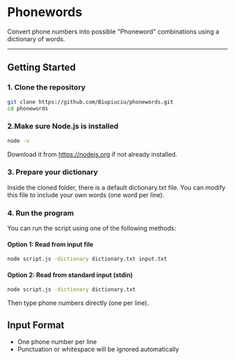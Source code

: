 # Phonewords

Convert phone numbers into possible "Phoneword" combinations using a dictionary of words.

---

## Getting Started

### 1. Clone the repository

```bash
git clone https://github.com/Biupiuciu/phonewords.git
cd phonewords
```

### 2.Make sure Node.js is installed

```bash
node -v
```

Download it from https://nodejs.org if not already installed.

### 3. Prepare your dictionary

Inside the cloned folder, there is a default dictionary.txt file. You can modify this file to include your own words (one word per line).

### 4. Run the program

You can run the script using one of the following methods:

#### Option 1: Read from input file

```bash
node script.js -dictionary dictionary.txt input.txt
```

#### Option 2: Read from standard input (stdin)

```bash
node script.js -dictionary dictionary.txt
```

Then type phone numbers directly (one per line).

## Input Format

- One phone number per line
- Punctuation or whitespace will be ignored automatically
